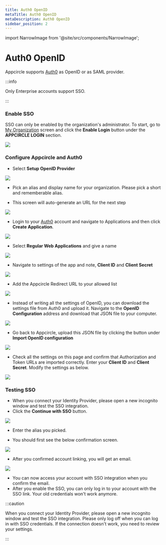 ```yaml
---
title: Auth0 OpenID
metaTitle: Auth0 OpenID
metaDescription: Auth0 OpenID
sidebar_position: 2
---
```


import NarrowImage from '@site/src/components/NarrowImage';

# Auth0 OpenID

Appcircle supports [Auth0](https://auth0.com/) as OpenID or as SAML provider.

:::info

Only Enterprise accounts support SSO.

:::

### Enable SSO

SSO can only be enabled by the organization's administrator. To start, go to [My Organization](../my-organization.md) screen and click the **Enable Login** button under the **APPCIRCLE LOGIN** section.

![](https://cdn.appcircle.io/docs/assets/enable-sso_v2.png)

### Configure Appcircle and Auth0

- Select **Setup OpenID Provider**

![](https://cdn.appcircle.io/docs/assets/sso-form.png)

- Pick an alias and display name for your organization. Please pick a short and rememberable alias.

- This screen will auto-generate an URL for the next step

![](https://cdn.appcircle.io/docs/assets/sso-openid1.png)

- Login to your [Auth0](https://auth0.com/) account and navigate to Applications and then click **Create Application**.

![](https://cdn.appcircle.io/docs/assets/authcreateapp.png)

- Select **Regular Web Applications** and give a name

![](https://cdn.appcircle.io/docs/assets/authwebapp.png)

- Navigate to settings of the app and note, **Client ID** and **Client Secret**

![](https://cdn.appcircle.io/docs/assets/authopenidsettings1.png)

- Add the Appcircle Redirect URL to your allowed list

![](https://cdn.appcircle.io/docs/assets/authopenidsettings2.png)

- Instead of writing all the settings of OpenID, you can download the settings file from Auth0 and upload it. Navigate to the **OpenID Configuration** address and download that JSON file to your computer.

![](https://cdn.appcircle.io/docs/assets/authopenidsettings3.png)

- Go back to Appcircle, upload this JSON file by clicking the button under **Import OpenID configuration**

![](https://cdn.appcircle.io/docs/assets/sso-openid1.png)

- Check all the settings on this page and confirm that Authorization and Token URLs are imported correctly. Enter your **Client ID** and **Client Secret**. Modify the settings as below.

![](https://cdn.appcircle.io/docs/assets/sso-openid2.png)

### Testing SSO

- When you connect your Identity Provider, please open a new incognito window and test the SSO integration.
- Click the **Continue with SSO** button.

![](https://cdn.appcircle.io/docs/assets/sso-loginbutton.png)

- Enter the alias you picked.

<NarrowImage src="https://cdn.appcircle.io/docs/assets/sso-alias.png" />

- You should first see the below confirmation screen.

![](https://cdn.appcircle.io/docs/assets/sso-linkaccount.png)

- After you confirmed account linking, you will get an email.

![](https://cdn.appcircle.io/docs/assets/sso-confirmlink.png)

- You can now access your account with SSO integration when you confirm the email.
- After you enable the SSO, you can only log in to your account with the SSO link. Your old credentials won't work anymore.

:::caution

When you connect your Identity Provider, please open a new incognito window and test the SSO integration. Please only log off when you can log in with SSO credentials. If the connection doesn't work, you need to review your settings.

:::
